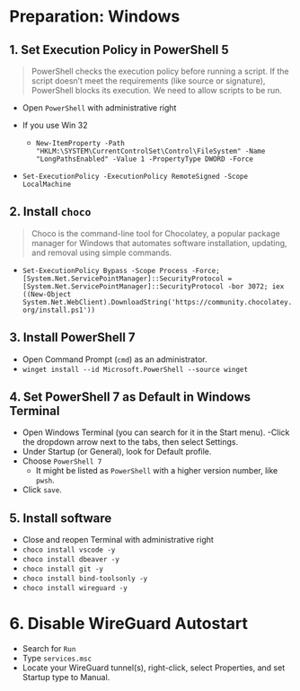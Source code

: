 # Preparation: Windows

## 1. Set Execution Policy in PowerShell 5

> PowerShell checks the execution policy before running a script. If the script doesn’t meet the requirements (like source or signature), PowerShell blocks its execution. We need to allow scripts to be run.

- Open `PowerShell` with administrative right
- If you use Win 32

  - `New-ItemProperty -Path "HKLM:\SYSTEM\CurrentControlSet\Control\FileSystem" -Name "LongPathsEnabled" -Value 1 -PropertyType DWORD -Force`

- `Set-ExecutionPolicy -ExecutionPolicy RemoteSigned -Scope LocalMachine`

## 2. Install `choco`

> Choco is the command-line tool for Chocolatey, a popular package manager for Windows that automates software installation, updating, and removal using simple commands.

- `Set-ExecutionPolicy Bypass -Scope Process -Force; [System.Net.ServicePointManager]::SecurityProtocol = [System.Net.ServicePointManager]::SecurityProtocol -bor 3072; iex ((New-Object System.Net.WebClient).DownloadString('https://community.chocolatey.org/install.ps1'))`

## 3. Install PowerShell 7

- Open Command Prompt (`cmd`) as an administrator.
- `winget install --id Microsoft.PowerShell --source winget`

## 4. Set PowerShell 7 as Default in Windows Terminal

- Open Windows Terminal (you can search for it in the Start menu).
  -Click the dropdown arrow next to the tabs, then select Settings.
- Under Startup (or General), look for Default profile.
- Choose `PowerShell 7`
  - It might be listed as `PowerShell` with a higher version number, like `pwsh`.
- Click `save`.

## 5. Install software

- Close and reopen Terminal with administrative right
- `choco install vscode -y`
- `choco install dbeaver -y`
- `choco install git -y`
- `choco install bind-toolsonly -y`
- `choco install wireguard -y`

# 6. Disable WireGuard Autostart

- Search for `Run`
- Type `services.msc`
- Locate your WireGuard tunnel(s), right-click, select Properties, and set Startup type to Manual.
